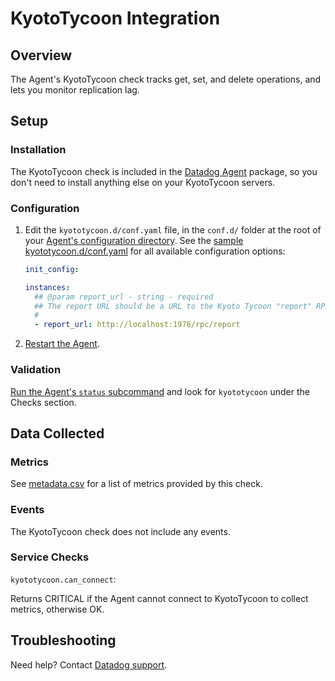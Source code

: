 # KyotoTycoon Integration

## Overview

The Agent's KyotoTycoon check tracks get, set, and delete operations, and lets you monitor replication lag.

## Setup

### Installation

The KyotoTycoon check is included in the [Datadog Agent][1] package, so you don't need to install anything else on your KyotoTycoon servers.

### Configuration

1. Edit the `kyototycoon.d/conf.yaml` file, in the `conf.d/` folder at the root of your [Agent's configuration directory][2]. See the [sample kyototycoon.d/conf.yaml][3] for all available configuration options:

   ```yaml
   init_config:

   instances:
     ## @param report_url - string - required
     ## The report URL should be a URL to the Kyoto Tycoon "report" RPC endpoint.
     #
     - report_url: http://localhost:1978/rpc/report
   ```

2. [Restart the Agent][4].

### Validation

[Run the Agent's `status` subcommand][5] and look for `kyototycoon` under the Checks section.

## Data Collected

### Metrics

See [metadata.csv][6] for a list of metrics provided by this check.

### Events

The KyotoTycoon check does not include any events.

### Service Checks

`kyototycoon.can_connect`:

Returns CRITICAL if the Agent cannot connect to KyotoTycoon to collect metrics, otherwise OK.

## Troubleshooting

Need help? Contact [Datadog support][7].

[1]: https://app.datadoghq.com/account/settings#agent
[2]: https://docs.datadoghq.com/agent/guide/agent-configuration-files/#agent-configuration-directory
[3]: https://github.com/DataDog/integrations-core/blob/master/kyototycoon/datadog_checks/kyototycoon/data/conf.yaml.example
[4]: https://docs.datadoghq.com/agent/guide/agent-commands/#start-stop-and-restart-the-agent
[5]: https://docs.datadoghq.com/agent/guide/agent-commands/#agent-status-and-information
[6]: https://github.com/DataDog/integrations-core/blob/master/kyototycoon/metadata.csv
[7]: https://docs.datadoghq.com/help/
